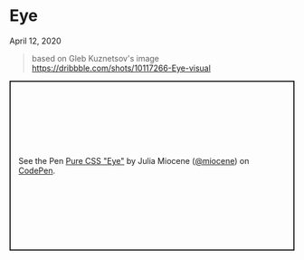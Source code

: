 # Eye

April 12, 2020

> based on Gleb Kuznetsov's image https://dribbble.com/shots/10117266-Eye-visual

<p class="codepen" data-height="300" data-default-tab="result" data-slug-hash="rNOVWor" data-user="miocene" style="height: 300px; box-sizing: border-box; display: flex; align-items: center; justify-content: center; border: 2px solid; margin: 1em 0; padding: 1em;">
  <span>See the Pen <a href="https://codepen.io/miocene/pen/rNOVWor">
  Pure CSS &quot;Eye&quot;</a> by Julia Miocene (<a href="https://codepen.io/miocene">@miocene</a>)
  on <a href="https://codepen.io">CodePen</a>.</span>
</p>
<script async src="https://cpwebassets.codepen.io/assets/embed/ei.js"></script>